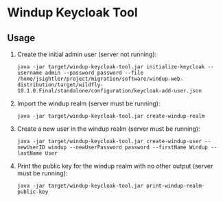 Windup Keycloak Tool
======================================

Usage
-------------

 1) Create the initial admin user (server not running):

    ```java -jar target/windup-keycloak-tool.jar initialize-keycloak --username admin --password password --file /home/jsightler/project/migration/software/windup-web-distribution/target/wildfly-10.1.0.Final/standalone/configuration/keycloak-add-user.json```

 2) Import the windup realm (server must be running):

    ```java -jar target/windup-keycloak-tool.jar create-windup-realm```

 3) Create a new user in the windup realm (server must be running):

     ```java -jar target/windup-keycloak-tool.jar create-windup-user --newUserID windup --newUserPassword password --firstName Windup --lastName User```

 4) Print the public key for the windup realm with no other output (server must be running):

     ```java -jar target/windup-keycloak-tool.jar print-windup-realm-public-key```
